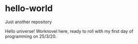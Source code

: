 # hello-world
Just another repository 

Hello universe! Worknovel here, ready to roll with my first day of programming on 25/3/20.
